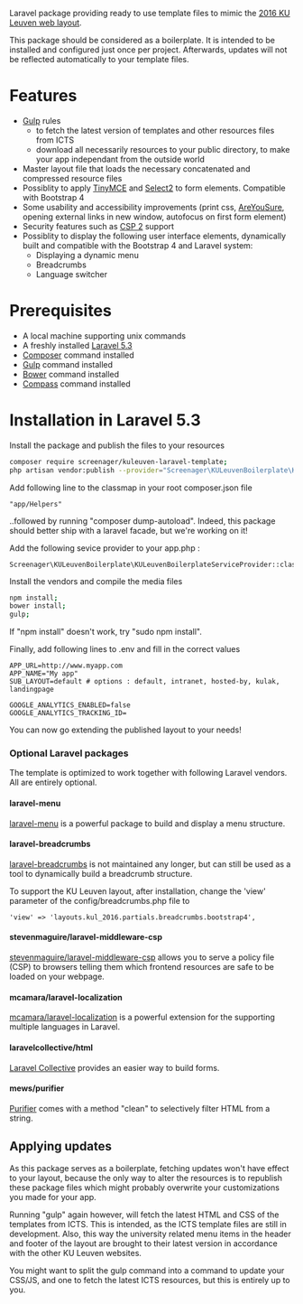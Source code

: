 Laravel package providing ready to use template files to mimic 
the [2016 KU Leuven web layout](https://stijl.kuleuven.be/2016/release/latest/howto_devs.html).

This package should be considered as a boilerplate. It is intended to be installed and configured just once per project.
Afterwards, updates will not be reflected automatically to your template files.

# Features
* [Gulp](http://gulpjs.com) rules 
  * to fetch the latest version of templates and other resources files from ICTS
  * download all necessarily resources to your public directory, to make your app independant from the outside world
* Master layout file that loads the necessary concatenated and compressed resource files
* Possiblity to apply [TinyMCE](https://www.tinymce.com) and [Select2](https://select2.github.io/) to form elements. Compatible with Bootstrap 4
* Some usability and accessibility improvements (print css, [AreYouSure](https://github.com/codedance/jquery.AreYouSure), opening external links in new window, autofocus on first form element)
* Security features such as [CSP 2](https://en.wikipedia.org/wiki/Content_Security_Policy) support
* Possiblity to display the following user interface elements, dynamically built and compatible with the Bootstrap 4 and Laravel system:
  * Displaying a dynamic menu
  * Breadcrumbs
  * Language switcher

# Prerequisites
* A local machine supporting unix commands
* A freshly installed [Laravel 5.3](http://www.laravel.com)
* [Composer](http://getcomposer.org) command installed
* [Gulp](http://gulpjs.com) command installed
* [Bower](http://bower.io) command installed
* [Compass](http://compass-style.org/) command installed

# Installation in Laravel 5.3

Install the package and publish the files to your resources
``` bash
composer require screenager/kuleuven-laravel-template;
php artisan vendor:publish --provider="Screenager\KULeuvenBoilerplate\KULeuvenBoilerplateServiceProvider" --force;
```

Add following line to the classmap in your root composer.json file
```
"app/Helpers"
```
..followed by running "composer dump-autoload". Indeed, this package should better ship with a laravel facade, but we're working on it!

Add the following sevice provider to your app.php :
```
Screenager\KULeuvenBoilerplate\KULeuvenBoilerplateServiceProvider::class,
```

Install the vendors and compile the media files
``` bash
npm install;
bower install;
gulp;
```

If "npm install" doesn't work, try "sudo npm install".

Finally, add following lines to .env and fill in the correct values
```
APP_URL=http://www.myapp.com
APP_NAME="My app"
SUB_LAYOUT=default # options : default, intranet, hosted-by, kulak, landingpage

GOOGLE_ANALYTICS_ENABLED=false
GOOGLE_ANALYTICS_TRACKING_ID=
```

You can now go extending the published layout to your needs!

### Optional Laravel packages
The template is optimized to work together with following Laravel vendors.
All are entirely optional.

#### laravel-menu
[laravel-menu](https://github.com/lavary/laravel-menu) is a powerful package to build and display a menu structure.

#### laravel-breadcrumbs
[laravel-breadcrumbs](https://github.com/davejamesmiller/laravel-breadcrumbs) is not maintained any longer, but can still be used as a tool to dynamically build a breadcrumb structure.

To support the KU Leuven layout, after  installation, change the 'view' parameter of the config/breadcrumbs.php file to

```
'view' => 'layouts.kul_2016.partials.breadcrumbs.bootstrap4',
```

#### stevenmaguire/laravel-middleware-csp
[stevenmaguire/laravel-middleware-csp](https://github.com/stevenmaguire/laravel-middleware-csp) allows you to serve a policy file (CSP) to browsers telling them which frontend resources are safe to be loaded on your webpage.

#### mcamara/laravel-localization
[mcamara/laravel-localization](https://github.com/mcamara/laravel-localization) is a powerful extension for the supporting multiple languages in Laravel.

#### laravelcollective/html
[Laravel Collective](https://github.com/laravelcollective/html) provides an easier way to build forms.

#### mews/purifier
[Purifier](https://github.com/mewebstudio/Purifier) comes with a method "clean" to selectively filter HTML from a string.


## Applying updates
As this package serves as a boilerplate, fetching updates won't have effect to your layout,
because the only way to alter the resources is to republish these package files which might probably overwrite your customizations you made for your app.

Running "gulp" again however, will fetch the latest HTML and CSS of the templates from ICTS. 
This is intended, as the ICTS template files are still in development. 
Also, this way the university related menu items in the header and footer of the layout are brought to their latest version in accordance with the other KU Leuven websites.

You might want to split the gulp command into a command to update your CSS/JS, and one to fetch the latest ICTS resources, but this is entirely up to you.